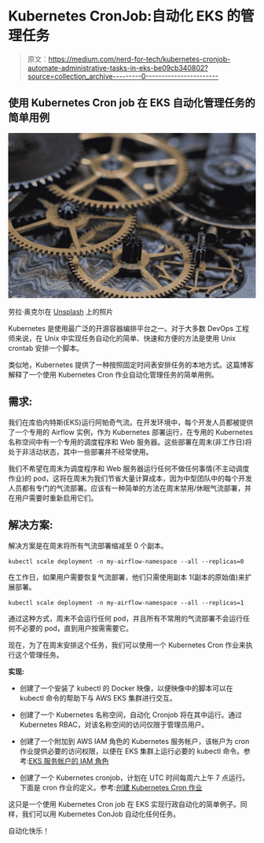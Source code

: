 # Kubernetes CronJob:自动化 EKS 的管理任务

> 原文：<https://medium.com/nerd-for-tech/kubernetes-cronjob-automate-administrative-tasks-in-eks-be09cb340802?source=collection_archive---------0----------------------->

## 使用 Kubernetes Cron job 在 EKS 自动化管理任务的简单用例

![](img/ec54022f9c4a85e4d4b651a83cbbe830.png)

劳拉·奥克尔在 [Unsplash](https://unsplash.com?utm_source=medium&utm_medium=referral) 上的照片

Kubernetes 是使用最广泛的开源容器编排平台之一。对于大多数 DevOps 工程师来说，在 Unix 中实现任务自动化的简单、快速和方便的方法是使用 Unix crontab 安排一个脚本。

类似地，Kubernetes 提供了一种按照固定时间表安排任务的本地方式。这篇博客解释了一个使用 Kubernetes Cron 作业自动化管理任务的简单用例。

## **需求:**

我们在库伯内特斯(EKS)运行阿帕奇气流。在开发环境中，每个开发人员都被提供了一个专用的 Airflow 实例，作为 Kubernetes 部署运行，在专用的 Kubernetes 名称空间中有一个专用的调度程序和 Web 服务器。这些部署在周末(非工作日)将处于非活动状态，其中一些部署并不经常使用。

我们不希望在周末为调度程序和 Web 服务器运行任何不做任何事情(不主动调度作业)的 pod，这将在周末为我们节省大量计算成本，因为中型团队中的每个开发人员都有专门的气流部署。应该有一种简单的方法在周末禁用/休眠气流部署，并在用户需要时重新启用它们。

## **解决方案:**

解决方案是在周末将所有气流部署缩减至 0 个副本。

```
kubectl scale deployment -n my-airflow-namespace --all --replicas=0
```

在工作日，如果用户需要恢复气流部署，他们只需使用副本 1(副本的原始值)来扩展部署。

```
kubectl scale deployment -n my-airflow-namespace --all --replicas=1
```

通过这种方式，周末不会运行任何 pod，并且所有不常用的气流部署不会运行任何不必要的 pod，直到用户按需需要它。

现在，为了在周末安排这个任务，我们可以使用一个 Kubernetes Cron 作业来执行这个管理任务。

**实现:**

*   创建了一个安装了 kubectl 的 Docker 映像，以便映像中的脚本可以在 kubectl 命令的帮助下与 AWS EKS 集群进行交互。

*   创建了一个 Kubernetes 名称空间，自动化 Cronjob 将在其中运行。通过 Kubernetes RBAC，对该名称空间的访问仅限于管理员用户。
*   创建了一个附加到 AWS IAM 角色的 Kubernetes 服务帐户，该帐户为 cron 作业提供必要的访问权限，以便在 EKS 集群上运行必要的 kubectl 命令。参考:[EKS 服务帐户的 IAM 角色](https://docs.aws.amazon.com/eks/latest/userguide/iam-roles-for-service-accounts.html)
*   创建了一个 Kubernetes cronjob，计划在 UTC 时间每周六上午 7 点运行。下面是 cron 作业的定义。参考:[创建 Kubernetes Cron 作业](https://kubernetes.io/docs/concepts/workloads/controllers/cron-jobs/)

这只是一个使用 Kubernetes Cron job 在 EKS 实现行政自动化的简单例子。同样，我们可以用 Kubernetes ConJob 自动化任何任务。

自动化快乐！